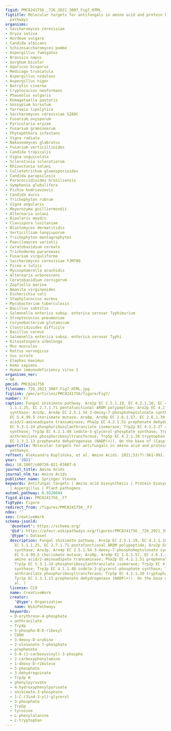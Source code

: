```yaml
---
figid: PMC8241756__726_2021_3007_Fig7_HTML
figtitle: Molecular targets for antifungals in amino acid and protein biosynthetic
  pathways
organisms:
- Saccharomyces cerevisiae
- Oryza sativa
- Hordeum vulgare
- Candida albicans
- Schizosaccharomyces pombe
- Aspergillus fumigatus
- Brassica napus
- Sorghum bicolor
- Agaricus bisporus
- Medicago truncatula
- Aspergillus nidulans
- Aspergillus niger
- Botrytis cinerea
- Cryptococcus neoformans
- Phaseolus vulgaris
- Komagataella pastoris
- Gossypium hirsutum
- Yarrowia lipolytica
- Saccharomyces cerevisiae S288C
- Fusarium oxysporum
- Pyricularia oryzae
- Fusarium graminearum
- Phytophthora infestans
- Vigna radiata
- Nakaseomyces glabratus
- Fusarium verticillioides
- Candida tropicalis
- Vigna unguiculata
- Sclerotinia sclerotiorum
- Rhizoctonia solani
- Colletotrichum gloeosporioides
- Candida parapsilosis
- Paracoccidioides brasiliensis
- Symphonia globulifera
- Pichia kudriavzevii
- Candida auris
- Trichophyton rubrum
- Vigna angularis
- Meyerozyma guilliermondii
- Alternaria solani
- Bipolaris maydis
- Clavispora lusitaniae
- Blastomyces dermatitidis
- Verticillium longisporum
- Trichophyton mentagrophytes
- Paecilomyces variotii
- Ceratobasidium cereale
- Trichoderma parareesei
- Fusarium virguliforme
- Saccharomyces cerevisiae YJM789
- Picea x lutzii
- Mycosphaerella arachidis
- Alternaria arborescens
- Ceratobasidium cornigerum
- Zopfiella marina
- Amanita virgineoides
- Escherichia coli
- Staphylococcus aureus
- Mycobacterium tuberculosis
- Bacillus subtilis
- Salmonella enterica subsp. enterica serovar Typhimurium
- Streptococcus pneumoniae
- Corynebacterium glutamicum
- Clostridioides difficile
- Bacillus cereus
- Salmonella enterica subsp. enterica serovar Typhi
- Kitasatospora albolonga
- Mus musculus
- Rattus norvegicus
- Sus scrofa
- Elephas maximus
- Homo sapiens
- Human immunodeficiency virus 1
organisms_ner:
- NA
pmcid: PMC8241756
filename: 726_2021_3007_Fig7_HTML.jpg
figlink: /pmc/articles/PMC8241756/figure/Fig7/
number: F7
caption: Fungal shikimate pathway. Aro1p EC 2.5.1.19, EC 4.2.1.10, EC 4.2.3.4, EC
  1.1.1.25, EC 2.7.1.71 pentafunctional AROM polypeptide; Aro2p EC 4.2.3.5 chorismate
  synthase; Aro3p, Aro4p EC 2.5.1.54 3-deoxy-7-phosphoheptulonate synthase; Aro7p
  EC 5.4.99.5 chorismate mutase; Aro8p, Aro9p EC 2.6.1.57, EC 2.6.1.39 aromatic amino
  acid/2-aminoadipate transaminase; Pha2p EC 4.2.1.51 prephenate dehydratase; Trp1p
  EC 5.3.1.24 phosphoribosylanthranilate isomerase; Trp2p EC 4.1.3.27 anthranilate
  synthase; Trp3p EC 4.1.1.48 indole-3-glycerol-phosphate synthase; Trp4p EC 2.4.2.18
  anthranilate phosphoribosyltransferase; Trp5p EC 4.2.1.20 tryptophan synthase; Tyr1p
  EC 1.3.1.13 prephenate dehydrogenase (NADP(+)). On the base of (Caspi et al. )
papertitle: Molecular targets for antifungals in amino acid and protein biosynthetic
  pathways.
reftext: Aleksandra Kuplińska, et al. Amino Acids. 2021;53(7):961-991.
year: '2021'
doi: 10.1007/s00726-021-03007-6
journal_title: Amino Acids
journal_nlm_ta: Amino Acids
publisher_name: Springer Vienna
keywords: Antifungal targets | Amino acid biosynthesis | Protein biosynthesis | Candida
  | Aspergillus | Plant pathogens
automl_pathway: 0.9320694
figid_alias: PMC8241756__F7
figtype: Figure
redirect_from: /figures/PMC8241756__F7
ndex: ''
seo: CreativeWork
schema-jsonld:
  '@context': https://schema.org/
  '@id': https://pfocr.wikipathways.org/figures/PMC8241756__726_2021_3007_Fig7_HTML.html
  '@type': Dataset
  description: Fungal shikimate pathway. Aro1p EC 2.5.1.19, EC 4.2.1.10, EC 4.2.3.4,
    EC 1.1.1.25, EC 2.7.1.71 pentafunctional AROM polypeptide; Aro2p EC 4.2.3.5 chorismate
    synthase; Aro3p, Aro4p EC 2.5.1.54 3-deoxy-7-phosphoheptulonate synthase; Aro7p
    EC 5.4.99.5 chorismate mutase; Aro8p, Aro9p EC 2.6.1.57, EC 2.6.1.39 aromatic
    amino acid/2-aminoadipate transaminase; Pha2p EC 4.2.1.51 prephenate dehydratase;
    Trp1p EC 5.3.1.24 phosphoribosylanthranilate isomerase; Trp2p EC 4.1.3.27 anthranilate
    synthase; Trp3p EC 4.1.1.48 indole-3-glycerol-phosphate synthase; Trp4p EC 2.4.2.18
    anthranilate phosphoribosyltransferase; Trp5p EC 4.2.1.20 tryptophan synthase;
    Tyr1p EC 1.3.1.13 prephenate dehydrogenase (NADP(+)). On the base of (Caspi et
    al. )
  license: CC0
  name: CreativeWork
  creator:
    '@type': Organization
    name: WikiPathways
  keywords:
  - D-erythrose-4-phosphate
  - anthranilate
  - Trp4p
  - 5-phospho-B-D-ribosyl
  - COOH
  - 3-deoxy-D-arabino
  - 2-ulosonate 7-phosphate
  - prephenate
  - 5-0-(1-carboxyvinyl)-3-phospho
  - 2-carboxyphenylamino
  - 1-deoxy-D-ribulose
  - 5-phosphate
  - 3-dehydroquinate
  - Trp3p H
  - phenylpyruvate
  - 4-hydroxyphenylpyruvate
  - shikimate-3-phosphate
  - 1-C-(3ind-3-yl)-glycerol
  - 3-phosphate
  - Trp5p
  - tyrosine
  - L-phenylalanine
  - L-tryptophan
---
```

